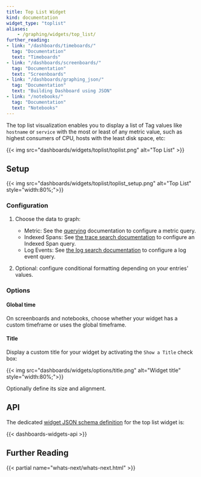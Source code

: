```yaml
---
title: Top List Widget
kind: documentation
widget_type: "toplist"
aliases:
    - /graphing/widgets/top_list/
further_reading:
- link: "/dashboards/timeboards/"
  tag: "Documentation"
  text: "Timeboards"
- link: "/dashboards/screenboards/"
  tag: "Documentation"
  text: "Screenboards"
- link: "/dashboards/graphing_json/"
  tag: "Documentation"
  text: "Building Dashboard using JSON"
- link: "/notebooks/"
  tag: "Documentation"
  text: "Notebooks"
---
```


The top list visualization enables you to display a list of Tag values like `hostname` or `service` with the most or least of any metric value, such as highest consumers of CPU, hosts with the least disk space, etc:

{{< img src="dashboards/widgets/toplist/toplist.png" alt="Top List" >}}

## Setup

{{< img src="dashboards/widgets/toplist/toplist_setup.png" alt="Top List"  style="width:80%;">}}

### Configuration

1. Choose the data to graph:
    * Metric: See the [querying][6] documentation to configure a metric query.
    * Indexed Spans: See [the trace search documentation][2] to configure an Indexed Span query.
    * Log Events: See [the log search documentation][1] to configure a log event query.

2. Optional: configure conditional formatting depending on your entries' values.

### Options

#### Global time

On screenboards and notebooks, choose whether your widget has a custom timeframe or uses the global timeframe.

#### Title

Display a custom title for your widget by activating the `Show a Title` check box:

{{< img src="dashboards/widgets/options/title.png" alt="Widget title"  style="width:80%;">}}

Optionally define its size and alignment.

## API

The dedicated [widget JSON schema definition][3] for the top list widget is:

{{< dashboards-widgets-api >}}

## Further Reading

{{< partial name="whats-next/whats-next.html" >}}

[1]: /logs/search_syntax/
[2]: /tracing/app_analytics/search/#search-bar
[3]: /dashboards/graphing_json/widget_json/
[4]: /dashboards/graphing_json/request_json/
[5]: /dashboards/graphing_json/widget_json/#conditional-format-schema
[6]: /dashboards/querying/
